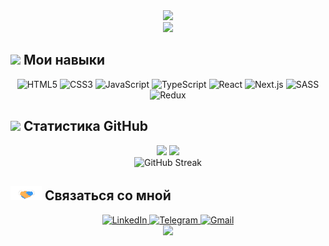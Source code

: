 <div align="center">
  <img src="https://capsule-render.vercel.app/api?type=waving&color=gradient&height=200&section=header&text=Gulumjan%20&fontSize=80&animation=fadeIn&fontAlignY=38&desc=Frontend%20Developer&descAlignY=51&descAlign=62"/>
</div>

<div align="center">
  <img src="https://readme-typing-svg.herokuapp.com?font=Time+New+Roman&color=cyan&size=25&center=true&vCenter=true&width=600&height=100&lines=Frontend+Developer;Computer+Science+Student;Active+Learner;Love+to+learn+new+stuffs..❤">
</div>

## <img src="https://media2.giphy.com/media/QssGEmpkyEOhBCb7e1/giphy.gif?cid=ecf05e47a0n3gi1bfqntqmob8g9aid1oyj2wr3ds3mg700bl&rid=giphy.gif" width="25"> Мои навыки

<div align="center">
  
  ![HTML5](https://img.shields.io/badge/HTML5-%23E34F26.svg?style=for-the-badge&logo=html5&logoColor=white)
  ![CSS3](https://img.shields.io/badge/CSS3-%231572B6.svg?style=for-the-badge&logo=css3&logoColor=white)
  ![JavaScript](https://img.shields.io/badge/JavaScript-%23323330.svg?style=for-the-badge&logo=javascript&logoColor=%23F7DF1E)
  ![TypeScript](https://img.shields.io/badge/TypeScript-%23007ACC.svg?style=for-the-badge&logo=typescript&logoColor=white)
  ![React](https://img.shields.io/badge/React-%2320232a.svg?style=for-the-badge&logo=react&logoColor=%2361DAFB)
  ![Next.js](https://img.shields.io/badge/Next.js-black?style=for-the-badge&logo=next.js&logoColor=white)
  ![SASS](https://img.shields.io/badge/SASS-hotpink.svg?style=for-the-badge&logo=SASS&logoColor=white)
  ![Redux](https://img.shields.io/badge/Redux-%23593d88.svg?style=for-the-badge&logo=redux&logoColor=white)
  
</div>

## <img src="https://media.giphy.com/media/iY8CRBdQXODJSCERIr/giphy.gif" width="25"> Статистика GitHub

<div align="center">
  <img height="150px" src="https://github-readme-stats.vercel.app/api?username=gulumjan&show_icons=true&theme=tokyonight" />
  <img height="150px" src="https://github-readme-stats.vercel.app/api/top-langs/?username=gulumjan&layout=compact&theme=tokyonight" />
</div>

<div align="center">
  <img src="https://github-readme-streak-stats.herokuapp.com/?user=gulumjan&theme=tokyonight" alt="GitHub Streak"/>
</div>

## <img src="https://github.com/0xAbdulKhalid/0xAbdulKhalid/raw/main/assets/mdImages/handshake.gif" width="50"> Связаться со мной

<div align="center">
  <a href="your_link" target="_blank">
    <img src="https://img.shields.io/badge/LinkedIn-%230077B5.svg?style=for-the-badge&logo=linkedin&logoColor=white" alt="LinkedIn"/>
  </a>
  <a href="your_link" target="_blank">
    <img src="https://img.shields.io/badge/Telegram-2CA5E0?style=for-the-badge&logo=telegram&logoColor=white" alt="Telegram"/>
  </a>
  <a href="mailto:your_email">
    <img src="https://img.shields.io/badge/Gmail-D14836?style=for-the-badge&logo=gmail&logoColor=white" alt="Gmail"/>
  </a>
</div>

<div align="center">
  <img src="https://capsule-render.vercel.app/api?type=waving&color=gradient&height=100&section=footer"/>
</div>

